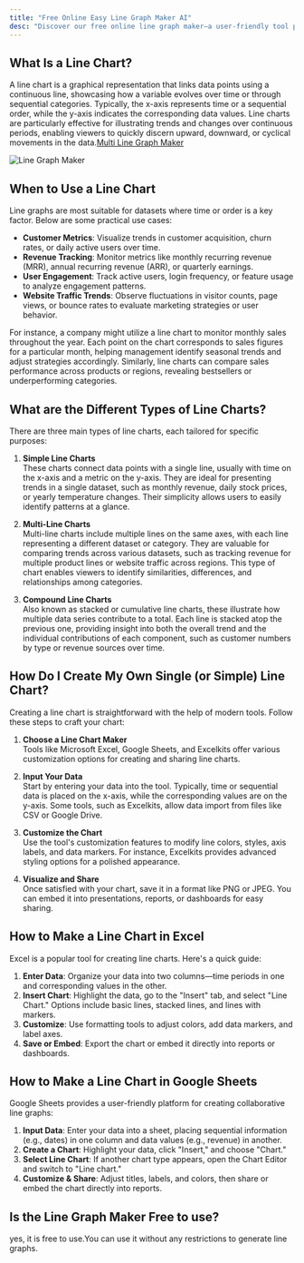 ```yaml
---
title: "Free Online Easy Line Graph Maker AI"
desc: "Discover our free online line graph maker—a user-friendly tool perfect for students, educators, and professionals. Easily visualize data trends with customizable graphs,enhance your presentations and reports with professional charts in minutes. Try it now—no sign-up required!"
---
```


## What Is a Line Chart?  
A line chart is a graphical representation that links data points using a continuous line, showcasing how a variable evolves over time or through sequential categories. Typically, the x-axis represents time or a sequential order, while the y-axis indicates the corresponding data values. Line charts are particularly effective for illustrating trends and changes over continuous periods, enabling viewers to quickly discern upward, downward, or cyclical movements in the data.[Multi Line Graph Maker](/multi-line-graph-maker)

![Line Graph Maker](/images/Line-Graph-Maker.jpg)

## When to Use a Line Chart  
Line graphs are most suitable for datasets where time or order is a key factor. Below are some practical use cases:  

- **Customer Metrics**: Visualize trends in customer acquisition, churn rates, or daily active users over time.  
- **Revenue Tracking**: Monitor metrics like monthly recurring revenue (MRR), annual recurring revenue (ARR), or quarterly earnings.  
- **User Engagement**: Track active users, login frequency, or feature usage to analyze engagement patterns.  
- **Website Traffic Trends**: Observe fluctuations in visitor counts, page views, or bounce rates to evaluate marketing strategies or user behavior.  

For instance, a company might utilize a line chart to monitor monthly sales throughout the year. Each point on the chart corresponds to sales figures for a particular month, helping management identify seasonal trends and adjust strategies accordingly. Similarly, line charts can compare sales performance across products or regions, revealing bestsellers or underperforming categories.  

## What are the Different Types of Line Charts?  
There are three main types of line charts, each tailored for specific purposes:  

1. **Simple Line Charts**  
   These charts connect data points with a single line, usually with time on the x-axis and a metric on the y-axis. They are ideal for presenting trends in a single dataset, such as monthly revenue, daily stock prices, or yearly temperature changes. Their simplicity allows users to easily identify patterns at a glance.  

2. **Multi-Line Charts**  
   Multi-line charts include multiple lines on the same axes, with each line representing a different dataset or category. They are valuable for comparing trends across various datasets, such as tracking revenue for multiple product lines or website traffic across regions. This type of chart enables viewers to identify similarities, differences, and relationships among categories.  

3. **Compound Line Charts**  
   Also known as stacked or cumulative line charts, these illustrate how multiple data series contribute to a total. Each line is stacked atop the previous one, providing insight into both the overall trend and the individual contributions of each component, such as customer numbers by type or revenue sources over time.  

## How Do I Create My Own Single (or Simple) Line Chart?  
Creating a line chart is straightforward with the help of modern tools. Follow these steps to craft your chart:  

1. **Choose a Line Chart Maker**  
   Tools like Microsoft Excel, Google Sheets, and Excelkits offer various customization options for creating and sharing line charts.  

2. **Input Your Data**  
   Start by entering your data into the tool. Typically, time or sequential data is placed on the x-axis, while the corresponding values are on the y-axis. Some tools, such as Excelkits, allow data import from files like CSV or Google Drive.  

3. **Customize the Chart**  
   Use the tool's customization features to modify line colors, styles, axis labels, and data markers. For instance, Excelkits provides advanced styling options for a polished appearance.  

4. **Visualize and Share**  
   Once satisfied with your chart, save it in a format like PNG or JPEG. You can embed it into presentations, reports, or dashboards for easy sharing.  

## How to Make a Line Chart in Excel  
Excel is a popular tool for creating line charts. Here's a quick guide:  

1. **Enter Data**: Organize your data into two columns—time periods in one and corresponding values in the other.  
2. **Insert Chart**: Highlight the data, go to the "Insert" tab, and select "Line Chart." Options include basic lines, stacked lines, and lines with markers.  
3. **Customize**: Use formatting tools to adjust colors, add data markers, and label axes.  
4. **Save or Embed**: Export the chart or embed it directly into reports or dashboards.  

## How to Make a Line Chart in Google Sheets  
Google Sheets provides a user-friendly platform for creating collaborative line graphs:  

1. **Input Data**: Enter your data into a sheet, placing sequential information (e.g., dates) in one column and data values (e.g., revenue) in another.  
2. **Create a Chart**: Highlight your data, click "Insert," and choose "Chart."  
3. **Select Line Chart**: If another chart type appears, open the Chart Editor and switch to "Line chart."  
4. **Customize & Share**: Adjust titles, labels, and colors, then share or embed the chart directly into reports.  

## Is the Line Graph Maker Free to use?

yes, it is free to use.You can use it without any restrictions to generate line graphs.